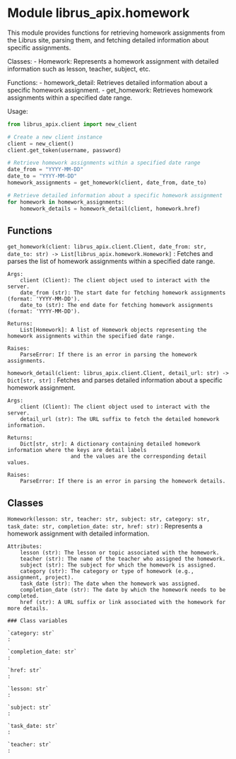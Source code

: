Module librus_apix.homework
===========================
This module provides functions for retrieving homework assignments from the Librus site, parsing them, and fetching detailed information about specific assignments.

Classes:
    - Homework: Represents a homework assignment with detailed information such as lesson, teacher, subject, etc.

Functions:
    - homework_detail: Retrieves detailed information about a specific homework assignment.
    - get_homework: Retrieves homework assignments within a specified date range.

Usage:
```python
from librus_apix.client import new_client

# Create a new client instance
client = new_client()
client.get_token(username, password)

# Retrieve homework assignments within a specified date range
date_from = "YYYY-MM-DD"
date_to = "YYYY-MM-DD"
homework_assignments = get_homework(client, date_from, date_to)

# Retrieve detailed information about a specific homework assignment
for homework in homework_assignments:
    homework_details = homework_detail(client, homework.href)
```

Functions
---------

    
`get_homework(client: librus_apix.client.Client, date_from: str, date_to: str) ‑> List[librus_apix.homework.Homework]`
:   Fetches and parses the list of homework assignments within a specified date range.
    
    Args:
        client (Client): The client object used to interact with the server.
        date_from (str): The start date for fetching homework assignments (format: 'YYYY-MM-DD').
        date_to (str): The end date for fetching homework assignments (format: 'YYYY-MM-DD').
    
    Returns:
        List[Homework]: A list of Homework objects representing the homework assignments within the specified date range.
    
    Raises:
        ParseError: If there is an error in parsing the homework assignments.

    
`homework_detail(client: librus_apix.client.Client, detail_url: str) ‑> Dict[str, str]`
:   Fetches and parses detailed information about a specific homework assignment.
    
    Args:
        client (Client): The client object used to interact with the server.
        detail_url (str): The URL suffix to fetch the detailed homework information.
    
    Returns:
        Dict[str, str]: A dictionary containing detailed homework information where the keys are detail labels
                        and the values are the corresponding detail values.
    
    Raises:
        ParseError: If there is an error in parsing the homework details.

Classes
-------

`Homework(lesson: str, teacher: str, subject: str, category: str, task_date: str, completion_date: str, href: str)`
:   Represents a homework assignment with detailed information.
    
    Attributes:
        lesson (str): The lesson or topic associated with the homework.
        teacher (str): The name of the teacher who assigned the homework.
        subject (str): The subject for which the homework is assigned.
        category (str): The category or type of homework (e.g., assignment, project).
        task_date (str): The date when the homework was assigned.
        completion_date (str): The date by which the homework needs to be completed.
        href (str): A URL suffix or link associated with the homework for more details.

    ### Class variables

    `category: str`
    :

    `completion_date: str`
    :

    `href: str`
    :

    `lesson: str`
    :

    `subject: str`
    :

    `task_date: str`
    :

    `teacher: str`
    :